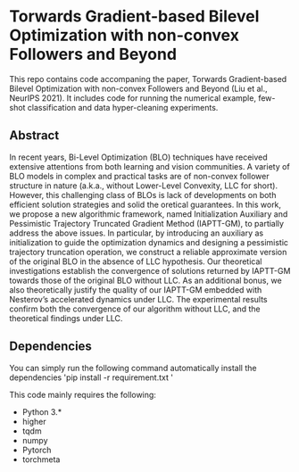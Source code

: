 # Torwards Gradient-based Bilevel Optimization with non-convex Followers and Beyond
This repo contains code accompaning the paper, Torwards Gradient-based Bilevel Optimization with non-convex Followers and Beyond (Liu et al., NeurIPS 2021). It includes code for running the numerical example, few-shot classification and data hyper-cleaning experiments.

## Abstract
In recent years, Bi-Level Optimization (BLO) techniques have received extensive attentions from both learning and vision communities. A variety of BLO models in complex and practical tasks are of non-convex follower structure in nature (a.k.a., without Lower-Level Convexity, LLC for short). However, this challenging class of BLOs is lack of developments on both efficient solution strategies and solid the oretical guarantees. In this work, we propose a new algorithmic framework, named Initialization Auxiliary and Pessimistic Trajectory Truncated Gradient Method (IAPTT-GM), to partially address the above issues. In particular, by introducing an auxiliary as initialization to guide the optimization dynamics and designing a pessimistic trajectory truncation operation, we construct a reliable approximate version of the original BLO in the absence of LLC hypothesis. Our theoretical investigations establish the convergence of solutions returned by IAPTT-GM towards those of the original BLO without LLC. As an additional bonus, we also theoretically justify the quality of our IAPTT-GM embedded with Nesterov’s accelerated dynamics under LLC. The experimental results confirm both the convergence of our algorithm without LLC, and the theoretical findings under LLC.

## Dependencies
You can simply run the following command automatically install the dependencies
'pip install -r requirement.txt '

This code mainly requires the following:
- Python 3.*
- higher 
- tqdm
- numpy
- Pytorch
- torchmeta


## 
